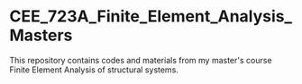 # CEE_723A_Finite_Element_Analysis_Masters
This repository contains codes and materials from my master's course Finite Element Analysis of structural systems. 
